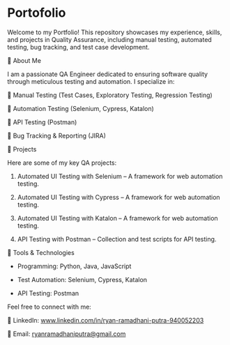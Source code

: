 # Portofolio

Welcome to my Portfolio! This repository showcases my experience, skills, and projects in Quality Assurance, including manual testing, automated testing, bug tracking, and test case development.

📌 About Me

I am a passionate QA Engineer dedicated to ensuring software quality through meticulous testing and automation. I specialize in:

🔹 Manual Testing (Test Cases, Exploratory Testing, Regression Testing)

🔹 Automation Testing (Selenium, Cypress, Katalon)

🔹 API Testing (Postman)

🔹 Bug Tracking & Reporting (JIRA)



📂 Projects

Here are some of my key QA projects:

1. Automated UI Testing with Selenium – A framework for web automation testing.

2. Automated UI Testing with Cypress – A framework for web automation testing.

3. Automated UI Testing with Katalon – A framework for web automation testing.

4. API Testing with Postman – Collection and test scripts for API testing.



🔧 Tools & Technologies

- Programming: Python, Java, JavaScript

- Test Automation: Selenium, Cypress, Katalon

- API Testing: Postman


Feel free to connect with me:

💼 LinkedIn: www.linkedin.com/in/ryan-ramadhani-putra-940052203

📧 Email: ryanramadhaniputra@gmail.com
